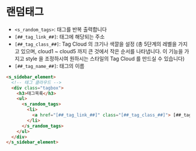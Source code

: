# 랜덤태그

- `<s_random_tags>`: 태그를 반복 출력합니다
- `[##_tag_link_##]`: 태그에 해당되는 주소
- `[##_tag_class_##]`: Tag Cloud 의 크기나 색깔을 설정 (총 5단계의 레벨을 가지고 있으며, cloud1 ~ cloud5 까지 큰 것에서 작은 순서를 나타냅니다. 이 기능을 가지고 style 을 조정하시여 원하시는 스타일의 Tag Cloud 를 만드실 수 있습니다)
- `[##_tag_name_##]`: 태그의 이름 

```html
<s_sidebar_element>
  <!-- 태그 클라우드 -->
  <div class="tagbox">
    <h3>태그목록</h3>
    <ul>
      <s_random_tags>
        <li>
          <a href="[##_tag_link_##]" class="[##_tag_class_##]"> [##_tag_name_##]</a>
        </li>
      </s_random_tags>
    </ul>
  </div>
</s_sidebar_element>
```
